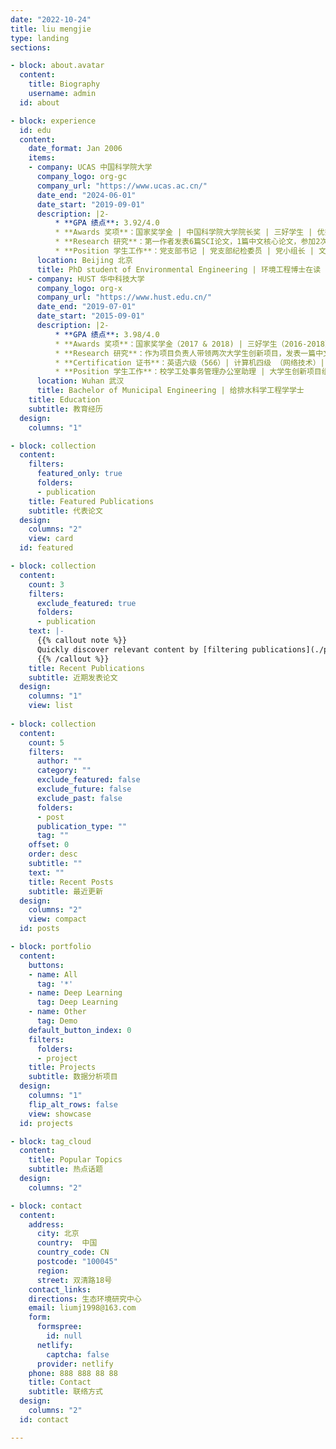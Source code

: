 ```yaml
---
date: "2022-10-24"
title: liu mengjie
type: landing
sections:

- block: about.avatar
  content:
    title: Biography
    username: admin
  id: about

- block: experience
  id: edu
  content:
    date_format: Jan 2006
    items:
    - company: UCAS 中国科学院大学 
      company_logo: org-gc
      company_url: "https://www.ucas.ac.cn/"
      date_end: "2024-06-01"
      date_start: "2019-09-01"
      description: |2-
          * **GPA 绩点**: 3.92/4.0
          * **Awards 奖项**：国家奖学金 | 中国科学院大学院长奖 | 三好学生 | 优秀学生干部 | 优秀共产党员 | 清华大学钱易环境奖
          * **Research 研究**：第一作者发表6篇SCI论文，1篇中文核心论文，参加2次学术会议，完成一项团体标准
          * **Position 学生工作**：党支部书记 | 党支部纪检委员 | 党小组长 | 文艺委员
      location: Beijing 北京 
      title: PhD student of Environmental Engineering | 环境工程博士在读
    - company: HUST 华中科技大学
      company_logo: org-x
      company_url: "https://www.hust.edu.cn/"
      date_end: "2019-07-01"
      date_start: "2015-09-01"
      description: |2-
          * **GPA 绩点**: 3.98/4.0
          * **Awards 奖项**：国家奖学金（2017 & 2018) | 三好学生（2016-2018）| 启明学院特优生 | 光华奖学金
          * **Research 研究**：作为项目负责人带领两次大学生创新项目，发表一篇中文论文 | Vanderbilt University 暑期研究项目，发表一篇论文
          * **Certification 证书**：英语六级（566）| 计算机四级 （网络技术）| 计算机三级 （网络技术）| 计算机二级 （C++）| 普通话证书 （一级乙等）
          * **Position 学生工作**：校学工处事务管理办公室助理 | 大学生创新项目组长| 学习委员 
      location: Wuhan 武汉
      title: Bachelor of Municipal Engineering | 给排水科学工程学学士
    title: Education 
    subtitle: 教育经历
  design:
    columns: "1"

- block: collection
  content:
    filters:
      featured_only: true
      folders:
      - publication
    title: Featured Publications
    subtitle: 代表论文
  design:
    columns: "2"
    view: card
  id: featured

- block: collection
  content:
    count: 3
    filters:
      exclude_featured: true
      folders:
      - publication
    text: |-
      {{% callout note %}}
      Quickly discover relevant content by [filtering publications](./publication/).
      {{% /callout %}}
    title: Recent Publications
    subtitle: 近期发表论文
  design:
    columns: "1"
    view: list
    
- block: collection
  content:
    count: 5
    filters:
      author: ""
      category: ""
      exclude_featured: false
      exclude_future: false
      exclude_past: false
      folders:
      - post
      publication_type: ""
      tag: ""
    offset: 0
    order: desc
    subtitle: ""
    text: ""
    title: Recent Posts
    subtitle: 最近更新
  design:
    columns: "2"
    view: compact
  id: posts

- block: portfolio
  content:
    buttons:
    - name: All
      tag: '*'
    - name: Deep Learning
      tag: Deep Learning
    - name: Other
      tag: Demo
    default_button_index: 0
    filters:
      folders:
      - project
    title: Projects
    subtitle: 数据分析项目
  design:
    columns: "1"
    flip_alt_rows: false
    view: showcase
  id: projects

- block: tag_cloud
  content:
    title: Popular Topics
    subtitle: 热点话题
  design:
    columns: "2"

- block: contact
  content:
    address:
      city: 北京
      country:  中国
      country_code: CN
      postcode: "100045"
      region: 
      street: 双清路18号
    contact_links:
    directions: 生态环境研究中心
    email: liumj1998@163.com
    form:
      formspree:
        id: null
      netlify:
        captcha: false
      provider: netlify
    phone: 888 888 88 88
    title: Contact
    subtitle: 联络方式
  design:
    columns: "2"
  id: contact

---
```

